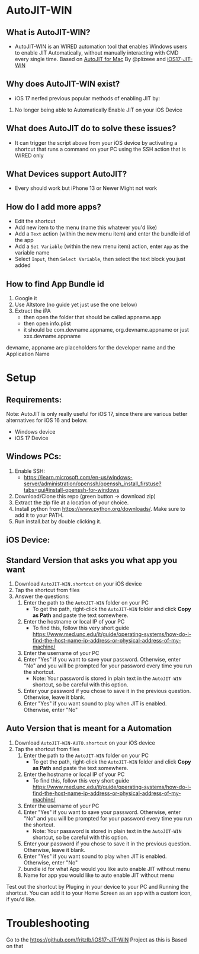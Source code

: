 # AutoJIT-WIN

## What is AutoJIT-WIN?
- AutoJIT-WIN is an WIRED automation tool that enables Windows users to enable JIT Automatically, without manually interacting with CMD every single time. Based on [AutoJIT for Mac](https://github.com/plizeee/AutoJIT)  By @plizeee and [iOS17-JIT-WIN](https://github.com/fritzlb/iOS17-JIT-WIN/tree/main)

## Why does AutoJIT-WIN exist?
- iOS 17 nerfed previous popular methods of enabling JIT by:
1. No longer being able to Automatically Enable JIT on your iOS Device

## What does AutoJIT do to solve these issues?
- It can trigger the script above from your iOS device by activating a shortcut that runs a command on your PC using the SSH action that is WIRED only

## What Devices support AutoJIT?
- Every should work but iPhone 13 or Newer Might not work

## How do I add more apps?
- Edit the shortcut
- Add new item to the menu (name this whatever you'd like)
- Add a `Text` action (within the new menu item) and enter the bundle id of the app
- Add a `Set Variable` (within the new menu item) action, enter `App` as the variable name
- Select `Input`, then `Select Variable`, then select the text block you just added

## How to find App Bundle id
1. Google it
2. Use Altstore (no guide yet just use the one below)
3. Extract the iPA 
   - then open the folder that should be called appname.app 
   - then open info.plist
   - it should be com.devname.appname, org.devname.appname or just xxx.devname.appname
     
devname, appname are placeholders for the developer name and the Application Name


# Setup

## Requirements:

Note: AutoJIT is only really useful for iOS 17, since there are various better alternatives for iOS 16 and below.

- Windows device
- iOS 17 Device
  

## Windows PCs:
1. Enable SSH:
   - https://learn.microsoft.com/en-us/windows-server/administration/openssh/openssh_install_firstuse?tabs=gui#install-openssh-for-windows
3. Download/Clone this repo (green button -> download zip)
4. Extract the zip file at a location of your choice.
5. Install python from https://www.python.org/downloads/. Make sure to add it to your PATH.
6. Run install.bat by double clicking it.

## iOS Device:

## Standard Version that asks you what app you want
1. Download `AutoJIT-WIN.shortcut` on your iOS device
2. Tap the shortcut from files 
3. Answer the questions:
   1. Enter the path to the `AutoJIT-WIN` folder on your PC
      - To get the path, right-click the `AutoJIT-WIN` folder and click **Copy as Path** and paste the text somewhere.
   2. Enter the hostname or local IP of your PC
      - To find this, follow this very short guide https://www.med.unc.edu/it/guide/operating-systems/how-do-i-find-the-host-name-ip-address-or-physical-address-of-my-machine/
   3. Enter the username of your PC
   4. Enter "Yes" if you want to save your password. Otherwise, enter "No" and you will be prompted for your password every time you run the shortcut.
      - Note: Your password is stored in plain text in the `AutoJIT-WIN` shortcut, so be careful with this option.
   5. Enter your password if you chose to save it in the previous question. Otherwise, leave it blank.
   6. Enter "Yes" if you want sound to play when JIT is enabled. Otherwise, enter "No"
   
## Auto Version that is meant for a Automation
1. Download `AutoJIT-WIN-AUTO.shortcut` on your iOS device
2. Tap the shortcut from files
   1. Enter the path to the `AutoJIT-WIN` folder on your PC
      - To get the path, right-click the `AutoJIT-WIN` folder and click **Copy as Path** and paste the text somewhere.
   2. Enter the hostname or local IP of your PC
      - To find this, follow this very short guide https://www.med.unc.edu/it/guide/operating-systems/how-do-i-find-the-host-name-ip-address-or-physical-address-of-my-machine/
   3. Enter the username of your PC
   4. Enter "Yes" if you want to save your password. Otherwise, enter "No" and you will be prompted for your password every time you run the shortcut.
      - Note: Your password is stored in plain text in the `AutoJIT-WIN` shortcut, so be careful with this option.
   5. Enter your password if you chose to save it in the previous question. Otherwise, leave it blank.
   6. Enter "Yes" if you want sound to play when JIT is enabled. Otherwise, enter "No"
   7. bundle id for what App would you like auto enable JIT without menu
   8. Name for app you would like to auto enable JIT without menu

Test out the shortcut by Pluging in your device to your PC and Running the shortcut. You can add it to your Home Screen as an app with a custom icon, if you'd like.

# Troubleshooting

Go to the https://github.com/fritzlb/iOS17-JIT-WIN Project as this is Based on that



